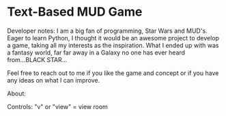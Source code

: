 # Text-Based MUD Game

Developer notes:
I am a big fan of programming, Star Wars and MUD's. Eager to learn Python,
I thought it would be an awesome project to develop a game, taking all my interests as the inspiration.
What I ended up with was a fantasy world, far far away in a Galaxy no one has ever heard from...BLACK STAR...

Feel free to reach out to me if you like the game and concept or if you have any ideas on what I can improve.

About:

Controls:
"v" or "view" = view room

